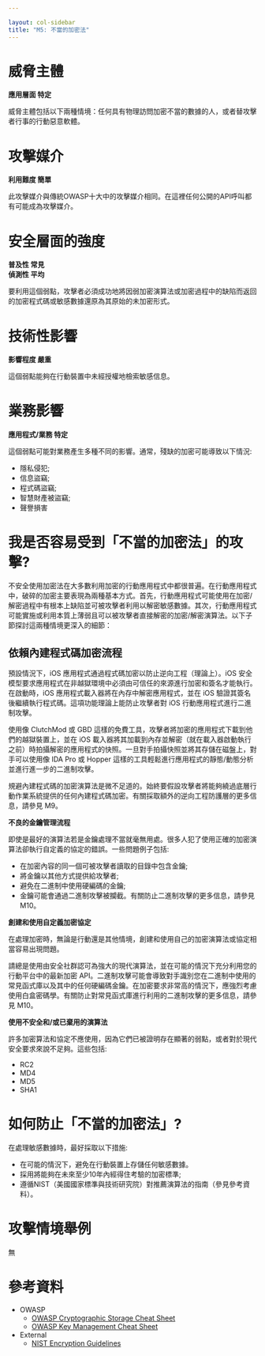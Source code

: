 ```yaml
---

layout: col-sidebar
title: "M5: 不當的加密法"
---
```


# 威脅主體

**應用層面 特定**

威脅主體包括以下兩種情境：任何具有物理訪問加密不當的數據的人，或者替攻擊者行事的行動惡意軟體。

# 攻擊媒介	

**利用難度 簡單**

此攻擊媒介與傳統OWASP十大中的攻擊媒介相同。在這裡任何公開的API呼叫都有可能成為攻擊媒介。

# 安全層面的強度	

**普及性 常見** <br />
**偵測性 平均**

要利用這個弱點，攻擊者必須成功地將因弱加密演算法或加密過程中的缺陷而返回的加密程式碼或敏感數據還原為其原始的未加密形式。 

# 技術性影響		

**影響程度 嚴重**

這個弱點能夠在行動裝置中未經授權地檢索敏感信息。

# 業務影響
	
**應用程式/業務 特定** 

這個弱點可能對業務產生多種不同的影響。通常，殘缺的加密可能導致以下情況:

- 隱私侵犯;
- 信息盜竊;
- 程式碼盜竊;
- 智慧財產被盜竊; 
- 聲譽損害

# 我是否容易受到「不當的加密法」的攻擊?

不安全使用加密法在大多數利用加密的行動應用程式中都很普遍。在行動應用程式中，破碎的加密主要表現為兩種基本方式。首先，行動應用程式可能使用在加密/解密過程中有根本上缺陷並可被攻擊者利用以解密敏感數據。其次，行動應用程式可能實施或利用本質上薄弱且可以被攻擊者直接解密的加密/解密演算法。以下子節探討這兩種情境更深入的細節：

## 依賴內建程式碼加密流程

預設情況下，iOS 應用程式通過程式碼加密以防止逆向工程（理論上）。iOS 安全模型要求應用程式在非越獄環境中必須由可信任的來源進行加密和簽名才能執行。在啟動時，iOS 應用程式載入器將在內存中解密應用程式，並在 iOS 驗證其簽名後繼續執行程式碼。這項功能理論上能防止攻擊者對 iOS 行動應用程式進行二進制攻擊。

使用像 ClutchMod 或 GBD 這樣的免費工具，攻擊者將加密的應用程式下載到他們的越獄裝置上，並在 iOS 載入器將其加載到內存並解密（就在載入器啟動執行之前）時拍攝解密的應用程式的快照。一旦對手拍攝快照並將其存儲在磁盤上，對手可以使用像 IDA Pro 或 Hopper 這樣的工具輕鬆進行應用程式的靜態/動態分析並進行進一步的二進制攻擊。

規避內建程式碼的加密演算法是微不足道的。始終要假設攻擊者將能夠繞過底層行動作業系統提供的任何內建程式碼加密。有關採取額外的逆向工程防護層的更多信息，請參見 M9。

**不良的金鑰管理流程**

即使是最好的演算法若是金鑰處理不當就毫無用處。很多人犯了使用正確的加密演算法卻執行自定義的協定的錯誤。一些問題例子包括:

- 在加密內容的同一個可被攻擊者讀取的目錄中包含金鑰;
- 將金鑰以其他方式提供給攻擊者;
- 避免在二進制中使用硬編碼的金鑰;
- 金鑰可能會通過二進制攻擊被攔截。有關防止二進制攻擊的更多信息，請參見 M10。

**創建和使用自定義加密協定**

在處理加密時，無論是行動還是其他情境，創建和使用自己的加密演算法或協定相當容易出現問題。

請總是使用由安全社群認可為強大的現代演算法，並在可能的情況下充分利用您的行動平台中的最新加密 API。二進制攻擊可能會導致對手識別您在二進制中使用的常見函式庫以及其中的任何硬編碼金鑰。在加密要求非常高的情況下，應強烈考慮使用白盒密碼學。有關防止對常見函式庫進行利用的二進制攻擊的更多信息，請參見 M10。

**使用不安全和/或已棄用的演算法**

許多加密算法和協定不應使用，因為它們已被證明存在顯著的弱點，或者對於現代安全要求來說不足夠。這些包括:

- RC2
- MD4
- MD5
- SHA1

# 如何防止「不當的加密法」?

在處理敏感數據時，最好採取以下措施:

- 在可能的情況下，避免在行動裝置上存儲任何敏感數據。
- 採用將能夠在未來至少10年內經得住考驗的加密標準;
- 遵循NIST（美國國家標準與技術研究院）對推薦演算法的指南（參見參考資料）。

# 攻擊情境舉例

無

# 參考資料
- OWASP
  - [OWASP Cryptographic Storage Cheat Sheet](https://www.owasp.org/index.php/Cryptographic_Storage_Cheat_Sheet)
  - [OWASP Key Management Cheat Sheet](https://www.owasp.org/index.php/Key_Management_Cheat_Sheet)
- External
  - [NIST Encryption Guidelines](http://csrc.nist.gov/publications/drafts/800-175/sp800-175b_draft.pdf)